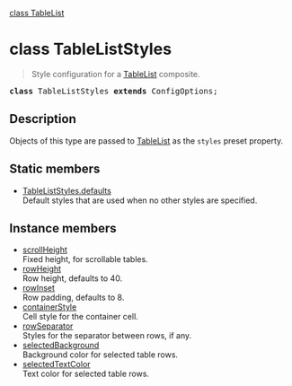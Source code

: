 [class TableList](TableList.md)

# class TableListStyles

> Style configuration for a [TableList](TableList.md) composite.

<pre class="docgen_signature"><b>class</b> TableListStyles <b>extends</b> ConfigOptions;</pre>

## Description

Objects of this type are passed to [TableList](TableList.md) as the `styles` preset property.

## Static members

- [<!--{ref:property}-->TableListStyles.defaults](TableListStyles_defaults.md) <!--{refchip:static}-->\
    Default styles that are used when no other styles are specified.

## Instance members

- [<!--{ref:property}-->scrollHeight](TableListStyles_scrollHeight.md) \
    Fixed height, for scrollable tables.
- [<!--{ref:property}-->rowHeight](TableListStyles_rowHeight.md) \
    Row height, defaults to 40.
- [<!--{ref:property}-->rowInset](TableListStyles_rowInset.md) \
    Row padding, defaults to 8.
- [<!--{ref:property}-->containerStyle](TableListStyles_containerStyle.md) \
    Cell style for the container cell.
- [<!--{ref:property}-->rowSeparator](TableListStyles_rowSeparator.md) \
    Styles for the separator between rows, if any.
- [<!--{ref:property}-->selectedBackground](TableListStyles_selectedBackground.md) \
    Background color for selected table rows.
- [<!--{ref:property}-->selectedTextColor](TableListStyles_selectedTextColor.md) \
    Text color for selected table rows.